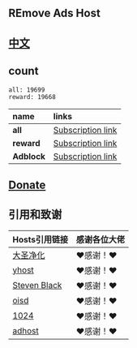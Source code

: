 ## REmove Ads Host
## [中文](./README.md)

## count
```
all: 19699
reward: 19668
```

| **name** | **links** |
| :-- | :-- |
| **all** | [Subscription link](https://raw.githubusercontent.com/lingeringsound/10007_auto/developer/all) |
| **reward** | [Subscription link](https://raw.githubusercontent.com/lingeringsound/10007_auto/developer/reward) |
| **Adblock** | [Subscription link](https://raw.githubusercontent.com/lingeringsound/10007_auto/developer/adb.txt) |

## **[Donate](https://github.com/lingeringsound/10007)**

## 引用和致谢
| **Hosts引用链接** | 感谢各位大佬 |
| :-- | :-- |
| [大圣净化](https://github.com/jdlingyu/ad-wars) | ❤感谢！❤ |
| [yhost](https://github.com/VeleSila/yhosts) | ❤感谢！❤ |
| [Steven Black](https://github.com/StevenBlack/hosts) | ❤感谢！❤ |
| [oisd](https://oisd.nl/howto) | ❤感谢！❤ |
| [1024](https://github.com/Goooler/1024_hosts) | ❤感谢！❤ |
| [adhost](https://github.com/E7KMbb/AD-hosts) | ❤感谢！❤ |


